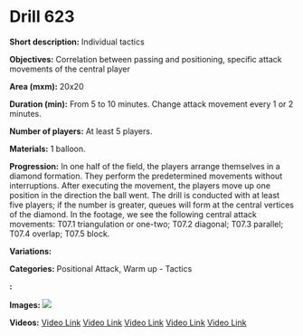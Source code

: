 # Drill 623

**Short description:**
Individual tactics

**Objectives:**
Correlation between passing and positioning, specific attack movements of the central player

**Area (mxm):**
20x20

**Duration (min):**
From 5 to 10 minutes. Change attack movement every 1 or 2 minutes.

**Number of players:**
At least 5 players.

**Materials:**
1 balloon.

**Progression:**
In one half of the field, the players arrange themselves in a diamond formation. They perform the predetermined movements without interruptions. After executing the movement, the players move up one position in the direction the ball went. The drill is conducted with at least five players; if the number is greater, queues will form at the central vertices of the diamond. In the footage, we see the following central attack movements: T07.1 triangulation or one-two; T07.2 diagonal; T07.3 parallel; T07.4 overlap; T07.5 block.

**Variations:**


**Categories:**
Positional Attack, Warm up - Tactics

**:**


**Images:**
![](https://www.coachingfutsal.com/\images\762ecd7ec5404171ab1c04402f4f5d794ccbcf322264e83769c27563f0076778a86d28b5b55e3dd1fbc192f7d5d68af8b9270a8adcae7c825b5a519ca770f1284e9d731d8c4f4.jpg)

**Videos:**
[Video Link](https://www.youtube.com/embed/9ACDC4eeQIA)
[Video Link](https://www.youtube.com/embed/fyug8loE9eM)
[Video Link](https://www.youtube.com/embed/ADgN0CPN-is)
[Video Link](https://www.youtube.com/embed/slu5ogZodK0)
[Video Link](https://www.youtube.com/embed/hPQsbPayq3o)

